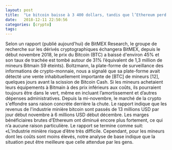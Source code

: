 ```yaml
---
layout: post
title:  "Le bitcoin baisse à 3 400 dollars, tandis que l’Ethereum perd plus de 93% de sa valeur et les éviers XRP inférieurs à 0,30 dollar"
date:   2018-12-11 22:50:56
categories: [crypto]
tags: 
---
```

Selon un rapport (publié aujourd&#39;hui) de BitMEX Research, le groupe de recherche sur les dérivés cryptographiques échangera BitMEX, depuis le début novembre 2018, le prix du Bitcoin (BTC) a baissé d&#39;environ 45% et son taux de trachée est tombé autour de 31% l’équivalent de 1,3 million de mineurs Bitmain S9 éteints). Boltzmann, la plate-forme de surveillance des informations de crypto-monnaie, nous a signalé que sa plate-forme avait détecté une vente inhabituellement importante de [BTC] de mineurs [12], quelques jours avant la scission de Bitcoin Cash. Si les mineurs achetaient leurs équipements à Bitmain à des prix inférieurs aux coûts, ils pourraient toujours être dans le vert, même en incluant l’amortissement et d’autres dépenses administratives. Depuis la mi-novembre, le marché de la crypto s&#39;effondre sans raison concrète derrière la chute. Le rapport indique que les revenus de l&#39;industrie minière bitcoin sont passés de 13 millions USD par jour début novembre à 6 millions USD début décembre. Les marges bénéficiaires brutes d’Ethereum ont diminué encore plus fortement, ce qui n’a aucune raison particulière. Le rapport se termine comme suit: «L’industrie minière risque d’être très difficile. Cependant, pour les mineurs dont les coûts sont moins élevés, notre analyse de base indique que la situation peut être meilleure que celle attendue par les gens.

